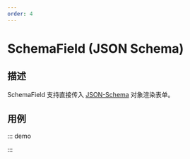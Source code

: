 ```yaml
---
order: 4
---
```


# SchemaField (JSON Schema)

## 描述

SchemaField 支持直接传入 [JSON-Schema](/api/shared/schema) 对象渲染表单。

## 用例

::: demo
<template>
  <FormProvider :form="form">
    <SchemaField :schema="{
      type: 'object',
      properties: {
        input: {
          type: 'string',
          'x-component': 'Input',
        },
      },
    }">
    </SchemaField>
  </FormProvider>
</template>

<script>
import { Input } from 'ant-design-vue';
import { createForm } from '@formily/core'
import { FormProvider, createSchemaField } from '@formily/vue'
import 'ant-design-vue/dist/antd.css';

const { SchemaField } = createSchemaField({
  components: {
    Input
  },
})

export default {
  components: { FormProvider, SchemaField },
  data() {
    return {
      form: createForm()
    }
  }
}
</script>

:::
